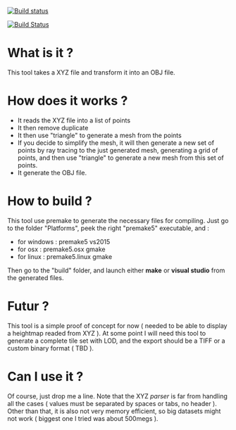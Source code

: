 [![Build status](https://ci.appveyor.com/api/projects/status/m34w5lx6n8b2cbje?svg=true)](https://ci.appveyor.com/project/olivierchatry/xv-xyz-grid)

[![Build Status](https://travis-ci.org/olivierchatry/xv_xyz_grid.svg)](https://travis-ci.org/olivierchatry/xv_xyz_grid.svg)

# What is it ?
This tool takes a XYZ file and transform it into an OBJ file.

# How does it works ?
* It reads the XYZ file into a list of points
* It then remove duplicate
* It then use "triangle" to generate a mesh from the points
* If you decide to simplify the mesh, it will then generate a new set of points by ray tracing to the just generated mesh, generating a grid of points, and then use "triangle" to generate a new mesh from this set of points.
* It generate the OBJ file.

# How to build ?
This tool use premake to generate the necessary files for compiling. Just go to the folder "Platforms", peek the right "premake5" executable, and :
* for windows : premake5 vs2015
* for osx : premake5.osx gmake
* for linux : premake5.linux gmake

Then go to the "build" folder, and launch either **make** or **visual studio** from the generated files.

# Futur ?
This tool is a simple proof of concept for now ( needed to be able to display a heightmap readed from XYZ ). At some point I will need this tool to generate a complete tile set with LOD, and the export should be a TIFF or a custom binary format ( TBD ).

# Can I use it ?
Of course, just drop me a line. Note that the XYZ *parser* is far from handling all the cases ( values must be separated by spaces or tabs, no header ). Other than that, it is also not very memory efficient, so big datasets might not work ( biggest one I tried was about  500megs ).
